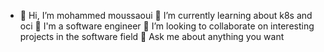 - 👋 Hi, I’m mohammed moussaoui
🌱 I’m currently learning about k8s and oci
💬 I'm a software engineer
👯 I’m looking to collaborate on interesting projects in the software field
💬 Ask me about anything you want

<!---
webdmoussaoui/webdmoussaoui is a ✨ special ✨ repository because its `README.md` (this file) appears on your GitHub profile.
You can click the Preview link to take a look at your changes.
--->

